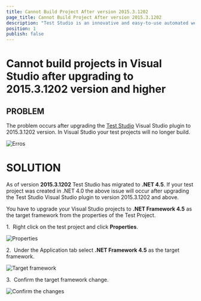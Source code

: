 ```yaml
---
title: Cannot Build Project After version 2015.3.1202 
page_title: Cannot Build Project After version 2015.3.1202 
description: "Test Studio is an innovative and easy-to-use automated web, WPF and load testing solution. Test Studio tests support essential technologies like ASP.NET AJAX, Silverlight, PHP and MVC. HTML5, Testing framework, functional testing, performance testing, load testing, exploratory testing, manual testing."
position: 1
publish: false
---
```

# Cannot build projects in Visual Studio after upgrading to 2015.3.1202 version and higher

## PROBLEM

 The problem occurs after upgrading the <a href="http://www.telerik.com/teststudio" target="_blank">Test Studio</a> Visual Studio plugin to 2015.3.1202 version. In Visual Studio your test projects will no longer build. 

![Erros][1]

# SOLUTION

As of version **2015.3.1202** Test Studio has migrated to **.NET 4.5**. If your test project was created in .NET 4.0 the above issue will occur after upgrading the Test Studio Visual Studio plugin to version 2015.3.1202 and above.

You have to upgrade your Visual Studio projects to **.NET Framework 4.5** as the target framework from the properties of the Test Project.

1.&nbsp; Right click on the test project and click **Properties**.

![Properties][2]

2.&nbsp; Under the Application tab select **.NET Framework 4.5** as the target framework.

![Target framework][3]

3.&nbsp; Confirm the target framework change. 

![Confirm the changes][4]

[1]: /img/troubleshooting-guide/visual-studio-tg/cannot-build-project/fig1.png
[2]: /img/troubleshooting-guide/visual-studio-tg/cannot-build-project/fig2.png
[3]: /img/troubleshooting-guide/visual-studio-tg/cannot-build-project/fig3.png
[4]: /img/troubleshooting-guide/visual-studio-tg/cannot-build-project/fig4.png
